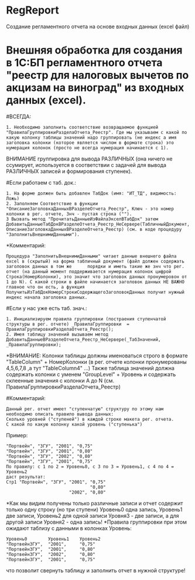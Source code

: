 # RegReport
Создание регламентного отчета на основе входных данных (excel файл)

# Внешняя обработка для создания в 1С:БП регламентного отчета "реестр для налоговых вычетов по акцизам на виноград" из входных данных (excel).

#ВСЕГДА:

    1. Необходимо заполнить соответствие возвращаемое функцией "ПравилаГруппировкиРазделаОтчета_Реестр". Где мы указываем с какой по какую колонку таблицы значений надо группировать (не индекс а имя заголовка колонки (которое является числом в формате строка) это нумерация колонок (просто не всегда нумерация начинается с 1).

ВНИМАНИЕ группировка для вывода РАЗЛИЧНЫХ (она ничего не ссумирует, используется в соответствии с задачей для вывода РАЗЛИЧНЫХ записей и формирования ступенек).

#Если работаем с таб. док.:

    1. На форме должен быть добавлен ТабДок (имя: "ИТ_ТД", видимость: Ложь)
    2. Заполняем Соответствие в функции "ОписаниеЗаголовкаДанныхВРазделеОтчета_Реестр", Ключ - это номер колонки в рег. отчете, Знч - пустая строка ("").
    3 Вызвать метод "ПрочитатьДанныеИзФайлаЭкселВТабДок" затем ДобавитьДанныеТабДокВРазделеОтчета_Реестр_НеСервере(ТабличныйДокумент, ОписаниеЗаголовкаДанныхВРазделеОтчета_Реестр) (см. в коде процедуру "ЗаполнитьВнешнимиДанными").

*Комментарий:

    Процедура "ЗаполнитьВнешнимиДанными" читает данные внешнего файла excel в (скрытый) на форма табличный документ (файл должен содержать заголовок данных в том же      порядки и иметь такие же знч что рег. отчет (на данный момент поддерживается нумерация колонок цифрой Строка(НомерКолонки), это значит что заголовок данных пронумеровон от 1 до N). С какой строки в файле начинается заголовок данных НЕ ВАЖНО главное что он есть, а функция ПолучитьИзТабДокНомерСтрокиСодержащегоЗаголовокДанных получит нужный индекс начала заголовка данных.

#Если у нас уже есть таб. знач.:

    1. Инициализируем правила группировки (постраения ступенчатой структуры в рег. отчете) _ПравилаГруппировки	= ПравилаГруппировкиРазделаОтчета_Реестр();
    2. Имея таблицу значений вызываем метод ДобавитьДанныеВРазделеОтчета_Реестр_НеСервере(_ТабЗначений, _ПравилаГруппировки);

*ВНИМАНИЕ: Колонки таблицы должны именоваться строго в формате "TableColumn" + НомерКолонки (в рег. отчете колонки пронумерованы 4,5,6,7,8 ,а тут "TableColumn4" ...)
Также таблица значений должна содержать колонки с уменем "GroupLevel" + Уровень и содержать склеенные значения с колонки А до N (см. ПравилаГруппировкиРазделаОтчета_Реестр)

#Комментарий:

    Данный рег. отчет имеет "ступенчатую" структуру по этому нам необходимо описать правило вывода данных:
    Сколько уровней ("ступеней") в каждой строке макета рег. отчета.
    С какой по какую колонку какой уровень ("ступенька")

Пример:

    "Портвейн", "ЗГУ", "2001", "0,75"
    "Портвейн", "ЗГУ", "2001", "0,80"
    "Портвейн", "ЗГУ", "2002", "0,80"
    "Портвейн", "ЗГУ", "2001", "0,75"
    По правилу: с 1 по 2 = Уровень0, с 3 по 3 = Уровень1, с 4 по 4 = Уровень2
    даст результат:
    Стр1 "Портвейн", "ЗГУ", "2001", "0,75"
                                    "0,80"
                            "2002", "0,80"
                     
*Как мы видим получены только различные записи и отчет содержит только одну строку (но три ступени)
Уровень0 одна запись, Уровень1 две записи, Уровень2 для одной записи Уровня3 - две записи, а для другой записи Уровня2 - одна запись!
*Правила группировки при этом ожидают таблизу с данными в колонках Уровень:
    
    Уровень0        Уровень1    Уровень2
    "ПортвейнЗГУ",  "2001",     "0,75"
    "ПортвейнЗГУ",  "2001",     "0,80"
    "ПортвейнЗГУ",  "2002",     "0,80"
    "ПортвейнЗГУ",  "2001",     "0,75"
    
что позволит свернуть таблицу и заполнить отчет в нужной структуре!
